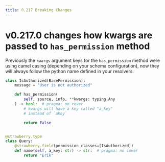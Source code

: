 ```yaml
---
title: 0.217 Breaking Changes
---
```


# v0.217.0 changes how kwargs are passed to `has_permission` method

Previously the `kwargs` argument keys for the `has_permission` method were using
camel casing (depending on your schema configuration), now they will always
follow the python name defined in your resolvers.

```python
class IsAuthorized(BasePermission):
    message = "User is not authorized"

    def has_permission(
        self, source, info, **kwargs: typing.Any
    ) -> bool:  # pragma: no cover
        # kwargs will have a key called "a_key"
        # instead of `aKey`

        return False


@strawberry.type
class Query:
    @strawberry.field(permission_classes=[IsAuthorized])
    def name(self, a_key: str) -> str:  # pragma: no cover
        return "Erik"
```
